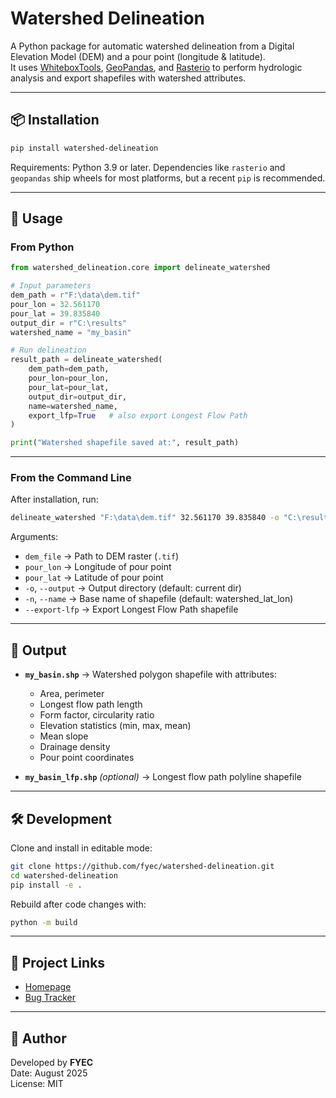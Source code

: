# Watershed Delineation

A Python package for automatic watershed delineation from a Digital Elevation Model (DEM) and a pour point (longitude & latitude).  
It uses [WhiteboxTools](https://github.com/jblindsay/whitebox-tools), [GeoPandas](https://geopandas.org/), and [Rasterio](https://rasterio.readthedocs.io/) to perform hydrologic analysis and export shapefiles with watershed attributes.

---

## 📦 Installation

```bash
pip install watershed-delineation
```

Requirements: Python 3.9 or later. Dependencies like `rasterio` and `geopandas` ship wheels for most platforms, but a recent `pip` is recommended.

---

## 🚀 Usage

### From Python

```python
from watershed_delineation.core import delineate_watershed

# Input parameters
dem_path = r"F:\data\dem.tif"
pour_lon = 32.561170
pour_lat = 39.835840
output_dir = r"C:\results"
watershed_name = "my_basin"

# Run delineation
result_path = delineate_watershed(
    dem_path=dem_path,
    pour_lon=pour_lon,
    pour_lat=pour_lat,
    output_dir=output_dir,
    name=watershed_name,
    export_lfp=True   # also export Longest Flow Path
)

print("Watershed shapefile saved at:", result_path)
```

---

### From the Command Line

After installation, run:

```bash
delineate_watershed "F:\data\dem.tif" 32.561170 39.835840 -o "C:\results" -n "my_basin" --export-lfp
```

Arguments:

- `dem_file` → Path to DEM raster (`.tif`)
- `pour_lon` → Longitude of pour point
- `pour_lat` → Latitude of pour point
- `-o`, `--output` → Output directory (default: current dir)
- `-n`, `--name` → Base name of shapefile (default: watershed_lat_lon)
- `--export-lfp` → Export Longest Flow Path shapefile

---

## 📂 Output

- **`my_basin.shp`** → Watershed polygon shapefile with attributes:
  - Area, perimeter
  - Longest flow path length
  - Form factor, circularity ratio
  - Elevation statistics (min, max, mean)
  - Mean slope
  - Drainage density
  - Pour point coordinates

- **`my_basin_lfp.shp`** *(optional)* → Longest flow path polyline shapefile

---

## 🛠 Development

Clone and install in editable mode:

```bash
git clone https://github.com/fyec/watershed-delineation.git
cd watershed-delineation
pip install -e .
```

Rebuild after code changes with:

```bash
python -m build
```

---

## 📌 Project Links

- [Homepage](https://github.com/fyec/watershed-delineation)  
- [Bug Tracker](https://github.com/fyec/watershed-delineation/issues)

---

## 👤 Author

Developed by **FYEC**  
Date: August 2025  
License: MIT
